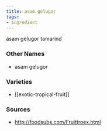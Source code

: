 ```yaml
---
title: asam gelugor
tags:
- ingredient
---
```

asam gelugor tamarind

### Other Names

* asam gelugor

### Varieties

* [[exotic-tropical-fruit]]

### Sources
* http://foodsubs.com/Fruittroex.html
